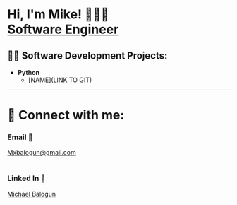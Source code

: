 
<h1>Hi, I'm Mike! 👨🏾‍🎓 <br/><a href="https://www.linkedin.com/in/michael-balogun-b57218223/">Software Engineer</a>

<h2>👨‍💻 Software Development Projects:</h2>

- <b>Python</b>
  - [NAME](LINK TO GIT)
<hr>
<h1> 🤳 Connect with me:</h1>
<h3>Email 📧 </h3><a href=mailto: mxbalogun@gmaail.com>Mxbalogun@gmail.com</a><br><br>
<h3>Linked In 💼 </h3><a href="https://www.linkedin.com/in/michael-balogun-b57218223/" target="_blank" rel=”noopener noreferrer”>Michael Balogun</a>
